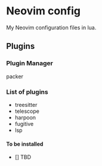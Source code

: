 # Neovim config

My Neovim configuration files in lua.

## Plugins

### Plugin Manager
packer

### List of plugins
- treesitter
- telescope
- harpoon
- fugitive
- lsp

#### To be installed
- [] TBD
